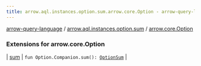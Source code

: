 ```yaml
---
title: arrow.aql.instances.option.sum.arrow.core.Option - arrow-query-language
---
```


[arrow-query-language](../../index.html) / [arrow.aql.instances.option.sum](../index.html) / [arrow.core.Option](./index.html)

### Extensions for arrow.core.Option

| [sum](sum.html) | `fun Option.Companion.sum(): `[`OptionSum`](../../arrow.aql.instances/-option-sum/index.html) |

